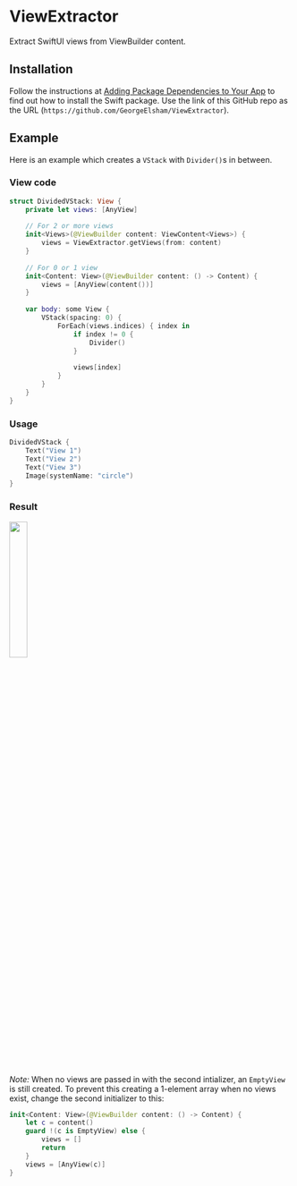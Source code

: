 # ViewExtractor

Extract SwiftUI views from ViewBuilder content.


## Installation

Follow the instructions at [Adding Package Dependencies to Your App][1] to find out how to install the Swift package. Use the link of this GitHub repo as the URL (`https://github.com/GeorgeElsham/ViewExtractor`).


## Example

Here is an example which creates a `VStack` with `Divider()`s in between.

### View code

```swift
struct DividedVStack: View {
    private let views: [AnyView]
    
    // For 2 or more views
    init<Views>(@ViewBuilder content: ViewContent<Views>) {
        views = ViewExtractor.getViews(from: content)
    }
    
    // For 0 or 1 view
    init<Content: View>(@ViewBuilder content: () -> Content) {
        views = [AnyView(content())]
    }
    
    var body: some View {
        VStack(spacing: 0) {
            ForEach(views.indices) { index in
                if index != 0 {
                    Divider()
                }
                
                views[index]
            }
        }
    }
}
```

### Usage

```swift
DividedVStack {
    Text("View 1")
    Text("View 2")
    Text("View 3")
    Image(systemName: "circle")
}
```

### Result

<img src="https://user-images.githubusercontent.com/40073010/115965850-f43c5d80-a522-11eb-8113-1f73d07fade0.png" width="25%">

*Note:* When no views are passed in with the second intializer, an `EmptyView` is still created. To prevent this creating a 1-element array when no views exist, change the second initializer to this:

```swift
init<Content: View>(@ViewBuilder content: () -> Content) {
    let c = content()
    guard !(c is EmptyView) else {
        views = []
        return
    }
    views = [AnyView(c)]
}
```


  [1]: https://developer.apple.com/documentation/swift_packages/adding_package_dependencies_to_your_app#3234996
